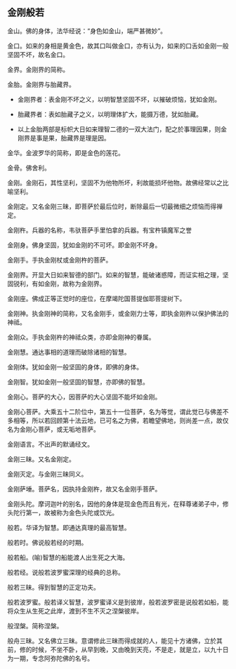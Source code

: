 ## 金刚般若

金山。佛的身体，法华经说：“身色如金山，端严甚微妙”。

金口。如来的身相是黄金色，故其口叫做金口，亦有认为，如来的口舌如金刚一般坚固不坏，故名金口。

金界。金刚界的简称。

金胎。金刚界与胎藏界。

- 金刚界者：表金刚不坏之义，以明智慧坚固不坏，以摧破烦恼，犹如金刚。

- 胎藏界者：表如胎藏子之义，以明理体扩大，能摄万德，犹如胎藏。

- 以上金胎两部是标帜大日如来理智二德的一双大法门，配之於事理因果，则金刚界是事是果，胎藏界是理是因。

金华。金波罗华的简称，即是金色的莲花。

金骨。佛舍利。

金刚。金刚石，其性坚利，坚固不为他物所坏，利故能损坏他物。故佛经常以之比喻坚利。

金刚定。又名金刚三昧，即菩萨於最后位时，断除最后一切最微细之烦恼而得禅定。

金刚杵。兵器的名称，韦驮菩萨手里怕拿的兵器。有宝杵镇魔军之誉

金刚身。佛身坚固，犹如金刚的不可坏。即金刚不坏身。

金刚手。手执金刚杖或金刚杵的菩萨。

金刚界。开显大日如来智德的部门。如来的智慧，能破诸惑障，而证实相之理，坚固锐利，有如金刚，故称为金刚界。

金刚座。佛成正等正觉时的座位，在摩竭陀国菩提伽耶菩提树下。

金刚神。执金刚神的简称，又名金刚手，或金刚力士等，即执金刚杵以保护佛法的神祗。

金刚众。手执金刚杵的神祗众类，亦即金刚神的眷属。

金刚慧。通达事相的道理而破除诸相的智慧。

金刚体。犹如金刚一般坚固的身体，即佛的身体。

金刚智。犹如金刚一般坚固的智慧，亦即佛的智慧。

金刚心。菩萨的大心，因菩萨的大心坚固不能坏如金刚。

金刚心菩萨。大乘五十二阶位中，第五十一位菩萨，名为等觉，谓此觉已与佛差不多相等，所以若回顾第十法云地，已可名之为佛，若瞻望佛地，则尚差一点，故仅名为金刚心菩萨，或无垢地菩萨。

金刚语言。不出声的默诵经文。

金刚三昧。又名金刚定。

金刚灭定。与金刚三昧同义。

金刚萨埵。菩萨名，因执持金刚杵，故又名金刚手菩萨。

金刚头陀。摩诃迦叶的别名，因他的身体是现金色而且有光，在释尊诸弟子中，修头陀行第一，故被称为金色头陀或饮光。

般若。华译为智慧。即通达真理的最高智慧。

般若时。佛说般若经的时期。

般若船。(喻)智慧的船能渡人出生死之大海。

般若经。说般若波罗蜜深理的经典的总称。

般若三昧。得到智慧的正定功夫。

般若波罗蜜。般若译义智慧，波罗蜜译义是到彼岸，般若波罗密是说般若如船，能将众生从生死之此岸，渡到不生不灭之涅槃彼岸。

般涅槃。简称涅槃。

般舟三昧。又名佛立三昧。意谓修此三昧而得成就的人，能见十方诸佛，立於其前，修的时候，不坐不卧，从早到晚，又由晚到天亮，不是走，就是立，以九十日为一期，专念阿弥陀佛的名号。 
